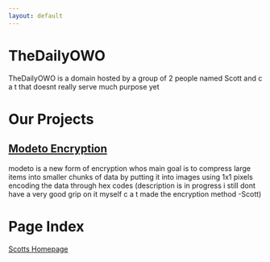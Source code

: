 ```yaml
---
layout: default
---
```


# TheDailyOWO
TheDailyOWO is a domain hosted by a group of 2 people named Scott and c a t that doesnt really serve much purpose yet

# Our Projects
## [Modeto Encryption](https://modeto.thedailyowo.win)
modeto is a new form of encryption whos main goal is to compress large items into smaller chunks of data by putting it into images using 1x1 pixels encoding the data through hex codes (description is in progress i still dont have a very good grip on it myself c a t made the encryption method -Scott)

# Page Index
[Scotts Homepage](/Subpages/Scott.md)